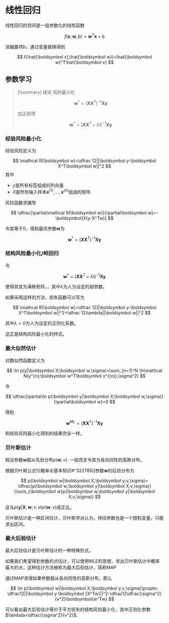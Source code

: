 # 线性回归

线性回归的空间是一组参数化的线性函数

$$
f(\boldsymbol x;\boldsymbol w,b)=\boldsymbol w^T\boldsymbol x+b
$$

消偏置项$b$，通过变量替换得到

$$
f(\hat{\boldsymbol x};\hat{\boldsymbol w})=\hat{\boldsymbol w}^T\hat{\boldsymbol x}
$$

## 参数学习

>[!summary] 结论
> 风险最小化
> 
> $$
> \boldsymbol w^*=(\boldsymbol{XX}^T)^{-1}\boldsymbol{Xy}
> $$
> 
> 加正则项
> 
> $$
> \boldsymbol w^*=(\boldsymbol{XX}^T+\lambda I)^{-1}\boldsymbol{Xy}
> $$

### 经验风险最小化

经验风险定义为

$$
\mathcal R(\boldsymbol w)=\dfrac 12||\boldsymbol y-\boldsymbol X^T\boldsymbol w||^2
$$
其中

- $y$是所有标签组成的列向量
- $X$是所有输入样本$\boldsymbol x^{(1)},...,\boldsymbol x^{(n)}$组成的矩阵

风险函数求偏导

$$
\dfrac{\partial\mathcal R(\boldsymbol w)}{\partial\boldsymbol w}=-\boldsymbol{X(y-X^Tw)}
$$

令其等于0，得到最优参数$\boldsymbol w$为

$$
\boldsymbol w^*=(\boldsymbol{XX}^T)^{-1}\boldsymbol{Xy}
$$

### 结构风险最小化/岭回归

令

$$
\boldsymbol w^*=(\boldsymbol{XX}^T+\lambda I)^{-1}\boldsymbol{Xy}
$$

使得其变为满秩矩阵，，其中$\lambda$为人为设定的超参数。

如果采用这样的方法，损失函数可以写为

$$
\mathcal R(\boldsymbol w)=\dfrac 12||\boldsymbol y-\boldsymbol X^T\boldsymbol w||^2+\dfrac 12\lambda||\boldsymbol w||^2
$$

其中$\lambda>0$为人为设定的正则化系数。

这正是结构风险最小化的样式。

### 最大似然估计

对数似然函数定义为

$$
\ln p(y|\boldsymbol X;\boldsymbol w,\sigma)=\sum_{n=1}^N
\ln\mathcal N(y^{n};\boldsymbol w^T\boldsymbol x^{(n)},\sigma^2)
$$

令

$$
\dfrac{\partial\ln p(\boldsymbol y|\boldsymbol X;\boldsymbol w,\sigma)}{\partial\boldsymbol w}=0
$$

得到

$$
\boldsymbol w^{ML}=(\boldsymbol{XX}^T)^{-1}\boldsymbol{Xy}
$$

和经验风险最小化得到的结果完全一样。

### 贝叶斯估计

假设参数$\boldsymbol w$服从先验分布$p(\boldsymbol w;v)$. 一般而言令其为各向同性的高斯分布。

根据贝叶斯公式![[概率论基本知识#^322785]]参数$\boldsymbol w$的后验分布为

$$
p(\boldsymbol w|\boldsymbol X,\boldsymbol y;v,\sigma)=
\dfrac{p(\boldsymbol w,\boldsymbol y|\boldsymbol X;v,\sigma)}{\sum_{\boldsymbol w}p(\boldsymbol w,\boldsymbol y|\boldsymbol X;v,\sigma)}
$$

这与$p(\boldsymbol y|\boldsymbol X,\boldsymbol w;v,\sigma)p(\boldsymbol w,v)$成正比。

贝叶斯估计是一种区间估计，贝叶斯学派认为，待估参数也是一个随机变量，只能求出区间。

### 最大后验估计

最大后验估计是贝叶斯估计的一种特殊形式。

如果我们希望得到参数的点估计，可以使用MLE的思想，求出贝叶斯估计中概率最大的点，这种估计方法被称为最大后验估计，简称MAP

通过MAP求得如果参数服从各向同性的高斯分布，那么

$$
\ln p(\boldsymbol w|\boldsymbol X,\boldsymbol y;v,\sigma)\propto-\dfrac12||\boldsymbol y-\boldsymbol {X^Tw}||^2-\dfrac12\dfrac{\sigma^2}{v^2}\boldsymbol{w^Tw}
$$

可以看出最大后验估计等价于平方损失的结构风险最小化，其中正则化参数$\lambda=\dfrac{\sigma^2}{v^2}$.